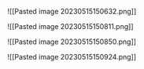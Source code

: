 ![[Pasted image 20230515150632.png]]

![[Pasted image 20230515150811.png]]

![[Pasted image 20230515150850.png]]

![[Pasted image 20230515150924.png]]


